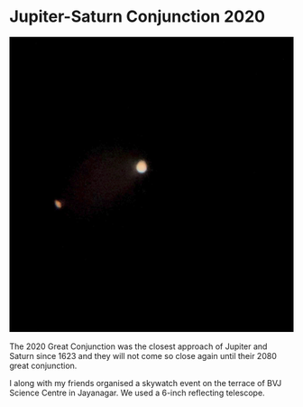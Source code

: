 # Jupiter-Saturn Conjunction 2020

![Jupiter (to your right ) and Saturn as seen in telescope](../static/jupiter-saturn.jpg)

The 2020 Great Conjunction was the closest approach of Jupiter and Saturn since 1623 and they will not come so close again until their 2080 great conjunction.

I along with my friends organised a skywatch event on the terrace of BVJ Science Centre in Jayanagar. We used a 6-inch reflecting telescope.
